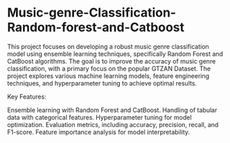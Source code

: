 # Music-genre-Classification-Random-forest-and-Catboost
This project focuses on developing a robust music genre classification model using ensemble learning techniques, specifically Random Forest and CatBoost algorithms. The goal is to improve the accuracy of music genre classification, with a primary focus on the popular GTZAN Dataset. The project explores various machine learning models, feature engineering techniques, and hyperparameter tuning to achieve optimal results.

Key Features:

Ensemble learning with Random Forest and CatBoost.
Handling of tabular data with categorical features.
Hyperparameter tuning for model optimization.
Evaluation metrics, including accuracy, precision, recall, and F1-score.
Feature importance analysis for model interpretability.
